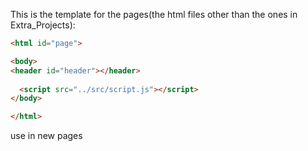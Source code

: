 This is the template for the pages(the html files other than the ones in Extra_Projects):
```html
<html id="page">

<body>
<header id="header"></header>
	
  <script src="../src/script.js"></script>
</body>

</html>
```
use in new pages